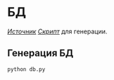# БД
[*Источник*](https://github.com/lerocha/chinook-database)
[*Скрипт*](Chinook_Sqlite.sql) для генерации.

## Генерация БД
```shell
python db.py
```
